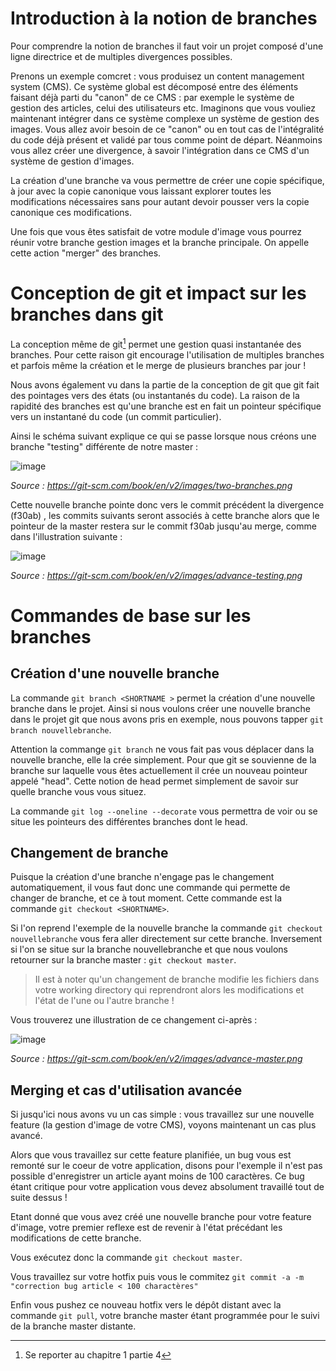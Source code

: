 # Introduction à la notion de branches

Pour comprendre la notion de branches il faut voir un projet composé d'une ligne directrice et de multiples divergences possibles. 

Prenons un exemple comcret : vous produisez un content management system (CMS). Ce système global est décomposé entre des éléments faisant déjà parti du "canon" de ce CMS : par exemple le système de gestion des articles, celui des utilisateurs etc. Imaginons que vous vouliez maintenant intégrer dans ce système complexe un système de gestion des images. Vous allez avoir besoin de ce "canon" ou en tout cas de l'intégralité du code déjà présent et validé par tous comme point de départ. Néanmoins vous allez créer une divergence, à savoir l'intégration dans ce CMS d'un système de gestion d'images. 

La création d'une branche va vous permettre de créer une copie spécifique, à jour avec la copie canonique vous laissant explorer toutes les modifications nécessaires sans pour autant devoir pousser vers la copie canonique ces modifications.

Une fois que vous êtes satisfait de votre module d'image vous pourrez réunir votre branche gestion images et la branche principale. On appelle cette action "merger" des branches. 

# Conception de git et impact sur les branches dans git

La conception même de git[^1] permet une gestion quasi instantanée des branches. Pour cette raison git encourage l'utilisation de multiples branches et parfois même la création et le merge de plusieurs branches par jour !

Nous avons également vu dans la partie de la conception de git que git fait des pointages vers des états (ou instantanés du code). La raison de la rapidité des branches est qu'une branche est en fait un pointeur spécifique vers un instantané du code (un commit particulier). 

Ainsi le schéma suivant explique ce qui se passe lorsque nous créons une branche "testing" différente de notre master : 

![image](https://git-scm.com/book/en/v2/images/two-branches.png)

*Source : https://git-scm.com/book/en/v2/images/two-branches.png*

Cette nouvelle branche pointe donc vers le commit précédent la divergence (f30ab) , les commits suivants seront associés à cette branche alors que le pointeur de la master restera sur le commit f30ab jusqu'au merge, comme dans l'illustration suivante : 

![image](https://git-scm.com/book/en/v2/images/advance-testing.png)

*Source : https://git-scm.com/book/en/v2/images/advance-testing.png*

# Commandes de base sur les branches

## Création d'une nouvelle branche 

La commande `git branch <SHORTNAME >` permet la création d'une nouvelle branche dans le projet. Ainsi si nous voulons créer une nouvelle branche dans le projet git que nous avons pris en exemple, nous pouvons tapper `git branch nouvellebranche`.

Attention la commange `git branch` ne vous fait pas vous déplacer dans la nouvelle branche, elle la crée simplement. Pour que git se souvienne de la branche sur laquelle vous êtes actuellement il crée un nouveau pointeur appelé "head". Cette notion de head permet simplement de savoir sur quelle branche vous vous situez. 

La commande `git log --oneline --decorate` vous permettra de voir ou se situe les pointeurs des différentes branches dont le head. 

## Changement de branche

Puisque la création d'une branche n'engage pas le changement automatiquement, il vous faut donc une commande qui permette de changer de branche, et ce à tout moment. Cette commande est la commande `git checkout <SHORTNAME>`. 

Si l'on reprend l'exemple de la nouvelle branche la commande `git checkout nouvellebranche` vous fera aller directement sur cette branche. Inversement si l'on se situe sur la branche nouvellebranche et que nous voulons retourner sur la branche master : `git checkout master`.

> Il est à noter qu'un changement de branche modifie les fichiers dans votre working directory qui reprendront alors les modifications et l'état de l'une ou l'autre branche !

Vous trouverez une illustration de ce changement ci-après : 

![image](https://git-scm.com/book/en/v2/images/advance-master.png)

*Source : https://git-scm.com/book/en/v2/images/advance-master.png*

## Merging et cas d'utilisation avancée

Si jusqu'ici nous avons vu un cas simple : vous travaillez sur une nouvelle feature (la gestion d'image de votre CMS), voyons maintenant un cas plus avancé. 

Alors que vous travaillez sur cette feature planifiée, un bug vous est remonté sur le coeur de votre application, disons pour l'exemple il n'est pas possible d'enregistrer un article ayant moins de 100 caractères. Ce bug étant critique pour votre application vous devez absolument travaillé tout de suite dessus !

Etant donné que vous avez créé une nouvelle branche pour votre feature d'image, votre premier reflexe est de revenir à l'état précédant les modifications de cette branche. 

Vous exécutez donc la commande `git checkout master`. 

Vous travaillez sur votre hotfix puis vous le commitez `git commit -a -m "correction bug article < 100 charactères"` 

Enfin vous pushez ce nouveau hotfix vers le dépôt distant avec la commande `git pull`, votre branche master étant programmée pour le suivi de la branche master distante. 


[^1]: Se reporter au chapitre 1 partie 4

